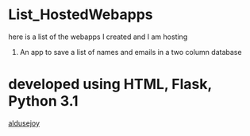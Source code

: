 # List_HostedWebapps
here is a list of the webapps I created and I am hosting

1. An app to save a list of names and emails in a two column database
# developed using HTML, Flask, Python 3.1

[aldusejoy](https://aldusejoy.pythonanywhere.com/)
